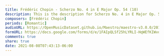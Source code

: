 ```yaml
---
title: Frédéric Chopin - Scherzo No. 4 in E Major Op. 54 (10)
description: This is the description for Scherzo No. 4 in E Major Op. 54 by Frédéric Chopin
composers: [Frédéric Chopin]
periods: [Romantic]
audioURL: https://OpenMusicDataset.github.io/Maestro/maestro-v3.0.0/2017/MIDI-Unprocessed_048_PIANO048_MID--AUDIO-split_07-06-17_Piano-e_2-05_wav--4.midi
formURL: https://docs.google.com/forms/d/e/1FAIpQLSf25hLYRLI-HqWEfKIWvdDP1N-lRoc82ixFSZuHWj4OCq3J3g/viewform
comments: true
share: true
date: 2021-08-08T07:43:13-06:00
---
```

